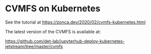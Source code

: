 CVMFS on Kubernetes
===================

See the tutorial at <https://zonca.dev/2020/02/cvmfs-kubernetes.html>

The latest version of the CVMFS is available at:

<https://github.com/det-lab/jupyterhub-deploy-kubernetes-jetstream/tree/master/cvmfs>
